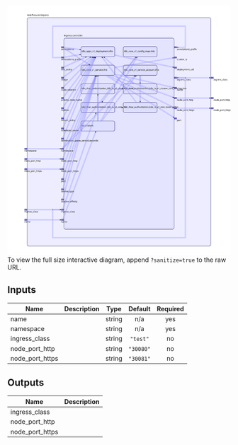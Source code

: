 <img src="diagram.svg"/>To view the full size interactive diagram, append ```?sanitize=true``` to the raw URL.

## Inputs

| Name | Description | Type | Default | Required |
|------|-------------|:----:|:-----:|:-----:|
| name |  | string | n/a | yes |
| namespace |  | string | n/a | yes |
| ingress\_class |  | string | `"test"` | no |
| node\_port\_http |  | string | `"30080"` | no |
| node\_port\_https |  | string | `"30081"` | no |

## Outputs

| Name | Description |
|------|-------------|
| ingress\_class |  |
| node\_port\_http |  |
| node\_port\_https |  |

